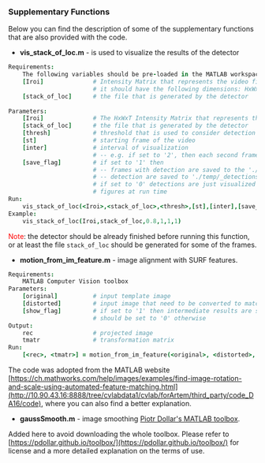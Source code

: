 ### Supplementary Functions

Below you can find the description of some of the supplementary functions that are also provided with the code.

* **vis_stack_of_loc.m** - is used to visualize the results of the detector

```coffeescript
Requirements:
    The following variables should be pre-loaded in the MATLAB workspace
    [Iroi]              # Intensity Matrix that represents the video file
                        # it should have the following dimensions: HxWxT
    [stack_of_loc]      # the file that is generated by the detector
    
Parameters:
    [Iroi]              # The HxWxT Intensity Matrix that represents the video
    [stack_of_loc]      # the file that is generated by the detector
    [thresh]            # threshold that is used to consider detection as a positive
    [st]                # starting frame of the video
    [inter]             # interval of visualization 
                        # -- e.g. if set to '2', then each second frame is visualized
    [save_flag]         # if set to '1' then 
                        # -- frames with detection are saved to the './temp/ims' folder.
                        # -- detection are saved to './temp/_detections_from_vsl.txt'
                        # if set to '0' detections are just visualized as MATLAB 
                        # figures at run time
Run:
    vis_stack_of_loc(<Iroi>,<stack_of_loc>,<thresh>,[st],[inter],[save_flag])
Example:
    vis_stack_of_loc(Iroi,stack_of_loc,0.8,1,1,1)
```
<span style="color:red">Note</span>: 
    the detector should be already finished before running this function, or at least the file `stack_of_loc` should be generated for some of the frames.
    
* **motion_from_im_feature.m** - image alignment with SURF features.

```coffeescript
Requirements:
    MATLAB Computer Vision toolbox
Parameters:
    [original]          # input template image 
    [distorted]         # input image that need to be converted to match the template
    [show_flag]         # if set to '1' then intermediate results are shown
                        # should be set to '0' otherwise
Output:
    rec                 # projected image
    tmatr               # transformation matrix
Run:
    [<rec>, <tmatr>] = motion_from_im_feature(<original>, <distorted>, [show_flag])
```
The code was adopted from the MATLAB website [https://ch.mathworks.com/help/images/examples/find-image-rotation-and-scale-using-automated-feature-matching.html](http://10.90.43.16:8888/tree/cvlabdata1/cvlab/forArtem/third_party/code_DA16/code), where you can also find a better explanation.

* **gaussSmooth.m** - image smoothing [Piotr Dollar's MATLAB toolbox](https://pdollar.github.io/toolbox/). 

Added here to avoid downloading the whole toolbox. Please refer to [https://pdollar.github.io/toolbox/](https://pdollar.github.io/toolbox/) for license and a more detailed explanation on the terms of use.


